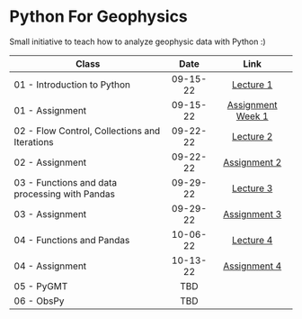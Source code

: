 # Python For Geophysics

Small initiative to teach how to analyze geophysic data with Python :)


| Class | Date | Link |
|-------|:----:|:---:|
| 01 - Introduction to Python  |  09-15-22    | [Lecture 1](https://colab.research.google.com/drive/12pdNLDznKf1AYZutF0k6UOwifq91pERV?usp=sharing)|
| 01 - Assignment | 09-15-22 | [Assignment Week 1](https://colab.research.google.com/drive/1qdj51EY2BwdPF0xGieWBi7wgaN14atli?usp=sharing)|
| 02 - Flow Control, Collections and Iterations | 09-22-22 | [Lecture 2](https://colab.research.google.com/drive/1dlNDg9CexNKK1hkeidIlS8c9smkD9qye?usp=sharing)| 
| 02 - Assignment | 09-22-22 | [Assignment 2](https://colab.research.google.com/drive/1hlZjcq1ECGQ7LqEq0n05VTep5EZmmZQB?usp=sharing)
| 03 - Functions and data processing with Pandas      |  09-29-22    | [Lecture 3](https://colab.research.google.com/drive/1selTXHjdlpZonXw9uQdNaq98_BTlfj28?usp=sharing)|
| 03 - Assignment | 09-29-22 | [Assignment 3](https://colab.research.google.com/drive/1IJZpGrUuYROoFqKXXua_E3s0bf5D17Xf?usp=sharing) |
| 04 - Functions and Pandas      | 10-06-22     |  [Lecture 4](https://colab.research.google.com/drive/12ZRvlCABVXNG0Ltpjg5Yd_YAg-Cfuew0?usp=sharing)   |
| 04 - Assignment | 10-13-22 | [Assignment 4](https://colab.research.google.com/drive/1jf5kx2B5pXd4hdw-eA5ZpbD4vNqqIkWt?usp=sharing) |
| 05 - PyGMT      | TBD     |     |
| 06 - ObsPy      | TBD     |     |

